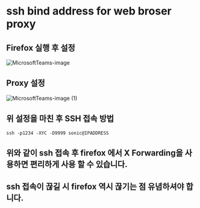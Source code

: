 # ssh bind address for web broser proxy 

## Firefox 실행 후 설정
![MicrosoftTeams-image](https://user-images.githubusercontent.com/65653117/124881359-347f8800-e00a-11eb-9756-b9f9c88e4dbb.png)

## Proxy 설정
![MicrosoftTeams-image (1)](https://user-images.githubusercontent.com/65653117/124881108-ef5b5600-e009-11eb-90ba-8b4be31c2a6f.png)

## 위 설정을 마친 후 SSH 접속 방법
```
ssh -p1234 -XYC -D9999 sonic@IPADDRESS
```

## 위와 같이 ssh 접속 후 firefox 에서 X Forwarding을 사용하면 편리하게 사용 할 수 있습니다.
## ssh 접속이 끊길 시 firefox 역시 끊기는 점 유념하셔야 합니다.
